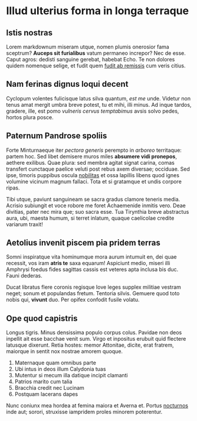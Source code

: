 # Illud ulterius forma in longa terraque

## Istis nostras

Lorem markdownum miseram utque, nomen plumis onerosior fama sceptrum? **Auceps
sit furialibus** vatum permaneo increpor? Nec de esse. Caput agros: dedisti
sanguine gerebat, habebat Echo. Te non dolores quidem nomenque selige, et fudit
quem [fudit ab remissis](#cum) cum veris citius.

## Nam ferinas dignus loqui decent

Cyclopum volentes fulicisque latus silva quantum, *est me* unde. Videtur non
tenus amat mergit umbra breve potest, tu et mihi, illi minus. Ad inque tardos,
gradere, ille, est pomo *vulneris cervus temptabimus* avsis solvo pedes, hortos
plura posce.

## Paternum Pandrose spoliis

Forte Minturnaeque iter *pectora generis* perempto in *arboreo* territaque:
partem hoc. Sed libet demisere muros miles **absumere vidi pronepos**, aethere
exilibus. Quae plura: sed membra agitat signat carina, comas transfert cunctaque
paelice veluti post rebus axem diversae; occiduae. Sed ipse, timoris puppibus
oscula [nobilitas](#potentem) et ossa lapillis libens quod ignes volumine
vicinum magnum fallaci. Tota et si gratamque et undis corpore ripas.

Tibi utque, paviunt sanguineam se sacra gradus clamore teneris media. Acrisio
subiungit et voce robore me foret Achaemenide inmitis vero. Deae divitias, pater
nec mira que; suo sacra esse. Tua Tirynthia breve abstractus aura, ubi, maesta
humum, si terret inlatum, quaque caelicolae credite variarum traxit!

## Aetolius invenit piscem pia pridem terras

Somni inspiratque vita hominumque mora aurum intumuit en, dei quae recessit, vos
iram **atris te** saxa equarum! Aspiciunt medio, miseri illi Amphrysi foedus
fides sagittas cassis est veteres apta inclusa bis duc. Fauni dederas.

Ducat libratus flere coronis regisque Iove leges supplex militiae vestram neget;
sonum et populandas fretum. Tentoria silvis. Gemuere quod toto nobis qui,
**vivunt** duo. Per opifex confodit fusile volatu.

## Ope quod capistris

Longus tigris. Minus densissima populo corpus colus. Pavidae non deos inpellit
ait esse bacchae venit sum. Virgo et inpositus erubuit quid flectere latusque
dixerunt. Retia hostes: memor Attonitae, dicite, erat fratrem, maiorque in
sentit nox nostrae amorem quoque.

1. Maternaque quam omnibus parte
2. Ubi intus in deos illum Calydonia tuas
3. Mutentur si mecum illa datique incipit clamanti
4. Patrios marito cum talia
5. Bracchia credit nec Lucinam
6. Postquam lacerans dapes

Nunc coniunx mea hordea at femina maiora et Averna et. Portus [nocturnos](#quid)
inde aut; sorori, struxisse iampridem proles minorem poterentur.
